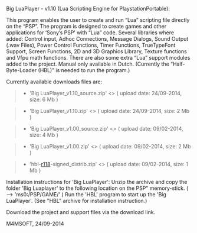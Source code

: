Big LuaPlayer - v1.10 (Lua Scripting Engine for PlaystationPortable):

This program enables the user to create and run “Lua” scripting file directly on the “PSP”. The program is designed to create games and other applications for ‘Sony’s PSP’ with “Lua” code. Several libraries where added: Control input, Adhoc Connections, Message Dialogs, Sound Output (.wav Files), Power Control Functions, Timer Functions, TrueTypeFont Support, Screen Functions, 2D and 3D Graphics Library, Texture functions and Vfpu math functions. There are also some extra “Lua” support modules added to the project. Manual only available in Dutch. (Currently the “Half-Byte-Loader (HBL)” is needed to run the program.)

Currently available downloads files are:

> - 'Big LuaPlayer\_v1.10\_source.zip' <> ( upload date: 24/09-2014, size: 6 Mb )

> - 'Big LuaPlayer\_v1.10.zip' <> ( upload date: 24/09-2014, size: 2 Mb )

> - 'Big LuaPlayer\_v1.00\_source.zip' <> ( upload date: 09/02-2014, size: 4 Mb )

> - 'Big LuaPlayer\_v1.00.zip' <> ( upload date: 09/02-2014, size: 2 Mb )

> - 'hbl-[r118](https://code.google.com/p/my-project-big-luaplayer-for-psp/source/detail?r=118)-signed\_distrib.zip' <> ( upload date: 09/02-2014, size: 1 Mb )

Installation instructions for 'Big LuaPlayer': Unzip the archive and copy the folder 'Big Luaplayer' to the following location on the PSP" memory-stick. ( --> 'ms0:/PSP/GAME/' ) Run the 'HBL' program to start up the 'Big LuaPlayer'. (See "HBL" archive for installation instruction.)

Download the project and support files via the download link.

M4MSOFT, 24/09-2014